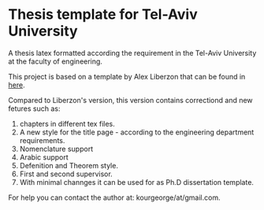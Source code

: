 # Thesis template for Tel-Aviv University
A thesis latex formatted according the requirement in the Tel-Aviv University at the faculty of engineering.

This project is based on a template by Alex Liberzon that can be found in [here](https://www.overleaf.com/latex/templates/master-or-ph-dot-d-thesis-template-for-tel-aviv-university-graduate-students/cknggfrwkmmg#.V0gv0Pl974Z).

Compared to Liberzon's version, this version contains correctiond and new fetures such as:

1. chapters in different tex files.
2. A new style for the title page - according to the engineering department requirements.
3. Nomenclature support
4. Arabic support
5. Defenition and Theorem style.
6. First and second supervisor.
7. With minimal channges it can be used for as Ph.D dissertation template.

For help you can contact the author at: kourgeorge/at/gmail.com.
